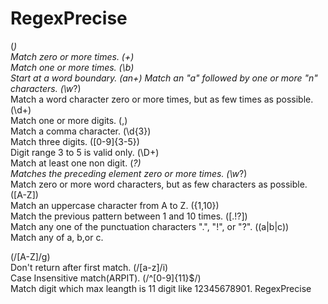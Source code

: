 # RegexPrecise

(*)         
Match zero or more times.
(+)             
Match one or more times.
(\b)	            
Start at a word boundary.
(an+)
Match an "a" followed by one or more "n" characters.
(\w*?)	          
Match a word character zero or more times, but as few times as possible.
(\d+)             
Match one or more digits.
(\,)	            
Match a comma character.
(\d{3})	          
Match three digits.
([0-9]{3-5})      
Digit range 3 to 5 is valid only.
(\D+)	            
Match at least one non digit.
(*?)              
Matches the preceding element zero or more times.
(\w*?)	          
Match zero or more word characters, but as few characters as possible.
([A-Z])	          
Match an uppercase character from A to Z.
({1,10})	        
Match the previous pattern between 1 and 10 times.
([.!?])	          
Match any one of the punctuation characters ".", "!", or "?".
((a|b|c))         
Match any of a, b,or c.

(/[A-Z]/g)        
Don't return after first match.
(/[a-z]/i)        
Case Insensitive match(ARPIT).
(/^[0-9]{11}$/)   
Match digit which max leangth is 11 digit like 12345678901.
RegexPrecise

